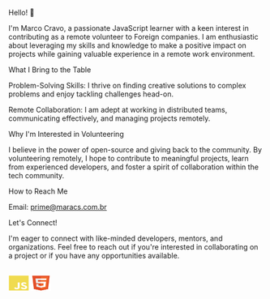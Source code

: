 Hello! 👋 

I'm Marco Cravo, a passionate JavaScript learner with a keen interest in contributing as a remote volunteer to Foreign companies. I am enthusiastic about leveraging my skills and knowledge to make a positive impact on projects while gaining valuable experience in a remote work environment.

What I Bring to the Table

Problem-Solving Skills: I thrive on finding creative solutions to complex problems and enjoy tackling challenges head-on.

Remote Collaboration: I am adept at working in distributed teams, communicating effectively, and managing projects remotely.

Why I'm Interested in Volunteering

I believe in the power of open-source and giving back to the community. By volunteering remotely, I hope to contribute to meaningful projects, learn from experienced developers, and foster a spirit of collaboration within the tech community.

How to Reach Me

Email: prime@maracs.com.br

Let's Connect!

I'm eager to connect with like-minded developers, mentors, and organizations. Feel free to reach out if you're interested in collaborating on a project or if you have any opportunities available.

<div style="display: inline_block"><br>
  <img align="center" alt="Rafa-Js" height="30" width="40" src="https://raw.githubusercontent.com/devicons/devicon/master/icons/javascript/javascript-plain.svg">
  <img align="center" alt="Rafa-HTML" height="30" width="40" src="https://raw.githubusercontent.com/devicons/devicon/master/icons/html5/html5-original.svg">
  </div>

